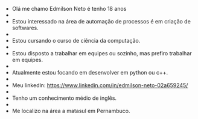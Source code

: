 -  Olá me chamo Edmilson Neto é tenho 18 anos
-  
-  Estou interessado na área de automação de processos é em criação de softwares.
-  
-  Estou cursando o curso de ciência da computação.
-  
-  Estou disposto a trabalhar em equipes ou sozinho, mas prefiro trabalhar em equipes.
-  
-  Atualmente estou focando em desenvolver em python ou c++.
- 
-  Meu linkedln: https://www.linkedin.com/in/edmilson-neto-02a659245/
-  
-  Tenho um conhecimento médio de inglês.
-
- Me localizo na área a matasul em Pernambuco.
